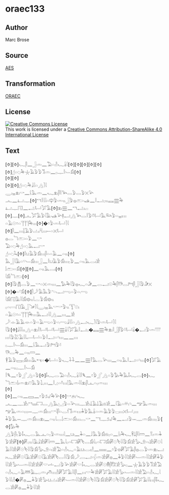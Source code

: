 # oraec133

## Author

Marc Brose

## Source

[AES](https://github.com/simondschweitzer/aes)

## Transformation

[ORAEC](https://oraec.github.io/)

## License

<a rel="license" href="http://creativecommons.org/licenses/by-sa/4.0/"><img alt="Creative Commons License" style="border-width:0" src="https://i.creativecommons.org/l/by-sa/4.0/88x31.png" /></a><br />This work is licensed under a <a rel="license" href="http://creativecommons.org/licenses/by-sa/4.0/">Creative Commons Attribution-ShareAlike 4.0 International License</a>

## Text

[⯑][⯑]𓆑𓋴𓈖𓃀𓏛𓈖𓅐𓏏𓁐𓆑𓏇𓇋[⯑][⯑][⯑][⯑][⯑][⯑]𓊨𓏏𓆇𓅆𓇼𓄿𓅱𓅱𓀢𓏛𓈖𓊪𓊃𓎛𓄑𓀁[⯑]<br>
[⯑][⯑]<br>
[⯑][⯑]𓊨𓏏𓆇𓅆𓇍𓇋𓏏𓂻𓍘𓇋<br>
𓇾𓏤𓈇𓁷𓏤𓎡𓈖𓌰𓅓𓏛𓈖𓆑𓁷𓏤𓋴𓎛𓅨𓂋𓅱𓂋𓅱𓏴𓅪<br>
𓂜𓈖𓂞𓊃[⯑]𓎔𓎛𓇋𓇋𓏏𓊡𓅱𓏛𓏭𓃀𓅱𓐍𓂧𓊛𓈖𓎛𓂝𓊪𓏭𓈘𓈗𓅆<br>
𓂞𓊃𓉔𓈖𓂢𓂡𓅯𓄿[⯑]𓁷𓏤𓈗𓈖𓎔𓂢𓏤𓐞<br>
[⯑]𓊃[⯑]𓂜𓅯𓄿𓅱𓇋𓄿𓊛𓅪𓊢𓂝𓂻𓅨𓂋𓎛𓅱𓏊𓂡𓅓𓃛𓅱𓏏𓈇𓏤𓏥<br>
𓏏𓄿𓇳𓏌𓏏𓊹𓊹𓊹𓅆𓏥[⯑]�𓏌𓅱𓏛𓂡𓍘𓇋<br>
[⯑]𓋴𓈖𓏥𓆼𓄿𓅱𓐟𓏤𓄛𓏥𓍿𓏏𓏴𓂡<br>
𓐍𓂋𓆓𓂧𓏏𓅱𓈖𓎡<br>
𓅐𓏏𓆇𓅆𓊨𓏏𓆇𓅓𓂝𓎡<br>
𓊨𓏏𓆇𓆗[⯑]𓎛𓂓𓄿𓅱𓀁𓏥𓋴𓏏𓏏𓄿𓈖𓏏𓏭[⯑]<br>
𓅓𓃀𓇋𓄿𓏏𓎺𓄑𓀁𓏥𓃀𓈖𓎛𓂓𓄿𓅱𓀁𓏥𓊪𓅱𓈖𓏏𓏭𓅓𓂋𓏤𓀀<br>
𓌃𓂧𓏏𓀁[⯑][⯑]𓈖𓏏𓏭𓅓𓂋𓏤[⯑]<br>
𓇋𓀁𓆓𓂧[⯑][⯑]𓇋𓅱𓆣𓂋𓅱𓈖𓎡𓏏𓏴𓏛𓏥𓈖𓅃𓅆𓇋𓅱𓐍𓆑𓏏𓀏𓈖𓂋𓂝𓇳𓅆𓋴𓇥𓂋𓁀𓋴𓃀𓇋𓅱𓀏𓏴<br>
[⯑]�𓏏𓍢𓀁[⯑]𓋴𓌳𓄿𓅓𓅱𓌪𓂝𓂸𓏏𓅱𓏏𓂺<br>
𓇋𓀁𓉔𓄿𓇋𓇋𓀁𓊗𓏭𓇋𓐛𓅱𓀁𓊗𓏭<br>
𓊪𓏏𓇯𓉔𓄿𓃀𓍁𓍘𓇋𓇾𓏤𓈇𓅓𓎡𓎡𓅱𓏭𓇰𓇳𓏤<br>
𓏏𓄿𓇳𓏌𓏏𓊹𓊹𓊹𓅆𓏥𓅓𓂝𓇋𓇋𓂻𓈖𓏥𓈖𓀀<br>
𓌳𓁹𓄿𓄿𓁺𓏏𓅱𓏏𓄿𓂸𓏏𓅱𓏏𓂺𓇍𓇋𓇋𓏏𓂻𓂝𓆑𓍘𓇋𓅱𓏛𓂡𓍘𓇋<br>
𓇋𓅱[⯑]𓇍𓇋𓇋𓏭𓂻𓏏𓁷𓏤𓎛𓂡𓂡𓂡𓈗𓏇𓇋𓅯𓄿𓎛𓂝𓊪�𓈘𓈗𓅆𓁷𓏤𓎛𓃀𓋴𓅱𓍱𓂡𓏇�𓂝𓅱𓏛𓇲𓏥𓇋𓅱𓅷𓄿𓇋𓇋𓂷𓂡𓏏𓅱𓎛𓂝𓏏𓄹𓏥𓈖𓈖𓏥<br>
𓊪𓊃𓎛𓄑𓀁𓏥𓈖𓌰𓅓𓂝𓅱𓁀𓅱𓍱<br>
𓇥𓂋𓅆𓈖𓏏𓏭𓏠𓈖<br>
𓇉𓄿𓅱𓈙𓊪𓀁𓏥𓅓𓄞𓏏�𓂡𓏏𓅱𓆑𓇑𓇑𓈖𓈖𓈗𓍋𓅓𓂋𓅪𓏥𓈖𓏏𓏭𓅓𓎛𓂝𓏏𓄹𓏥[⯑]𓅯𓄿𓈖𓏏𓏭𓊪𓊃𓎛𓄑𓀁<br>
𓎛𓆰𓈖𓏌𓅱𓂾𓂻𓏏𓅱[⯑]𓄤𓆑𓂋𓅐𓏏𓁐𓆑𓏇𓇋𓎛𓆰𓈖𓏌𓅱𓂾𓂻𓏏𓅱𓅃𓅆𓅓𓄤𓆑𓂋[⯑]𓆑<br>
𓆓𓂧𓌃𓏤𓏛𓁷𓏤𓈞𓅓𓅱𓍖𓈒𓏥𓈖𓎛𓈎𓏏𓏊𓏥𓇛𓅓𓏛𓇋𓇋𓁷𓏤𓋴𓊵𓏏𓊪𓏛𓏥<br>
[⯑]<br>
[⯑]𓈖𓏏𓏭𓈖𓈙𓈖𓏌𓅱𓃫𓅆𓅪[⯑]𓎡𓂉𓏤𓄹𓆑<br>
𓂜𓈖𓊃𓀀𓏤𓎔𓏤𓏤𓏤𓏤𓉐𓂋𓂻𓅓𓈋𓅱𓏏𓅪𓏥𓊃𓀀𓏤𓍑𓄿𓍑𓄿𓁶𓀀𓈖𓇋𓄿𓏏𓄦𓄹𓈖𓅠𓅓𓏛𓏥<br>
𓅠𓅓𓏛𓏏𓏥𓋭𓊃𓏛𓀁𓏥𓎡𓇋𓋴𓏏𓂋𓆳𓀢𓏛𓏥𓇓𓅱𓅓𓏇𓏏𓏛𓄿𓅱𓅱𓊌𓏥𓏴𓂡𓈒𓏥<br>
𓇓𓅱𓅓𓋭𓊃𓏛𓀁𓏥𓁷𓏤𓈖𓏏𓏭𓇋𓂋𓌃𓂧𓏏𓀁𓏥𓂋𓎡𓈖𓄓𓊃𓃫𓅆𓈖𓂝𓅱𓋭𓊃𓏛𓀁𓏥𓊪𓅱[⯑]𓅃𓅆<br>
𓂻𓅱𓋴𓊪𓅱𓄤𓆑𓂋𓅓𓊵𓏏𓊪𓅱𓏛𓏥𓇋𓈖𓂓𓏤𓈖𓇓𓏏𓈖𓄙𓅓𓅱𓀁𓁶𓊪𓏏𓈖𓍛𓏤𓅆𓆑𓋹𓍑𓋴𓇋𓏠𓈖𓎝𓏤𓏛𓇓𓅱𓀀𓏞[⯑]𓏞𓊪𓏭𓇋𓄿𓇍𓀀𓏞𓇋𓏠𓈖𓅓𓇋𓊪𓏏𓉐𓏞𓌸𓂋𓀁𓇋𓊪𓏏𓉐𓀁𓏞𓇳𓌸𓇋𓇋𓅱𓀁𓀀𓅭𓄂𓏏𓏤𓀀𓏞𓇳𓇋𓄿𓇋𓇋𓀀𓏞𓇳𓌸𓇋𓇋𓅱𓀁𓅭𓄂𓏏𓏤𓀀𓅐𓏏𓁐𓆑𓏏𓄿𓂓𓏤𓂋𓏤𓁐𓈖𓏤𓏤𓏤𓏤𓏤𓏤𓏤𓏤𓈖𓏌𓅱𓊖𓏞𓅯𓄿𓋴𓐍𓂋𓅱𓏛𓁷𓏤𓂝𓏤𓆑𓀀𓏞𓇳𓇋𓄿𓀀𓏞𓇳𓇋𓄿𓀀𓏞𓌸𓂋𓇋𓇋𓅱𓀁𓌳𓐙𓂝𓏏𓆄𓏛𓀀𓏞𓐍𓈖𓇓𓅱𓇋𓇋𓀀𓏞𓄑𓏛𓇋𓇋𓀀𓏞𓇓𓅱𓇋𓇋𓀀𓅭𓄑𓏛𓇋𓇋𓀀𓀀𓏞𓎟𓌡𓂝𓅱𓅪𓀀𓏞𓎟𓄤𓆑𓂋𓀀𓏞𓇳𓄟𓋴𓀗𓀀𓅭𓊪𓈖𓇼𓄿𓅱𓅱𓀢𓀀𓅐𓏏𓁐𓆑𓏏𓄿𓆷𓄿𓉻𓏛𓌾𓏥𓁐𓏞𓅯𓄿𓇋𓇋𓋴𓈖𓏥𓎟𓅆𓀀𓏞𓅯𓄿𓇋𓇋𓀀𓅭𓄑𓏛𓇋𓇋𓀀𓅐𓏏𓁐𓆑𓇋𓅱𓇋𓇋𓁐�𓏞𓐍𓈖𓇓𓅱𓀀𓅭𓂓𓐟𓏤𓀀𓏞𓄑𓏛𓇋𓇋𓀀𓏞𓇳𓌸𓇋𓇋𓅱𓀁𓀀𓏞𓇳𓌸𓇋𓇋𓅱𓀁𓀀𓏞𓅯𓄿𓇋𓇋𓏥𓋴𓄤𓆑𓂋𓀀𓏞𓐍𓈖𓇓𓅱𓇋𓇋𓀀<br>
